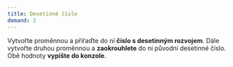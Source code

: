 ```yaml
---
title: Desetinné číslo
demand: 2
---
```


Vytvořte proměnnou a přiřaďte do ní **číslo s desetinným rozvojem**. Dále vytvořte druhou proměnnou a **zaokrouhlete** do ní původní desetinné číslo. Obě hodnoty **vypište do konzole**.

<!-- ---solution

```js
let pi = 3.14159265358979
let poZaokrouhleni = Math.round(pi)
console.log('Před zaokrouhlením: ' + pi)
console.log('Po: ' + poZaokrouhleni)
``` -->
